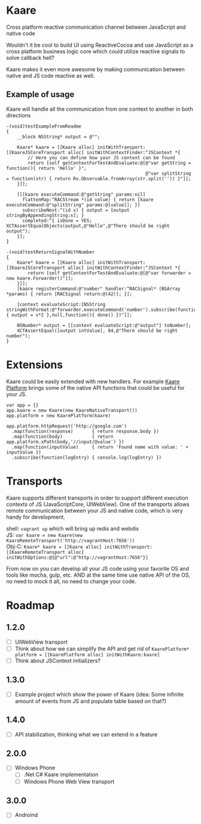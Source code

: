 # Kaare
Cross platform reactive communication channel between JavaScript and native code

Wouldn't it be cool to build UI using ReactiveCocoa and use JavaScript as a cross platform business logic core which could utilize reactive signals to solve callback hell? 

Kaare makes it even more awesome by making communication between native and JS code reactive as well.

## Example of usage
Kaare will handle all the communication from one context to another in both directions

```
-(void)testExampleFromReadme
{
    __block NSString* output = @"";
    
    Kaare* kaare = [[Kaare alloc] initWithTransport:[[KaareJSCoreTransport alloc] initWithContextFinder:^JSContext *{
        // Here you can define how your JS context can be found
        return [self getContextForTestAndEvaluate:@[@"var getString = function(){ return 'Hello' }",
                                                    @"var splitString = function(str) { return Rx.Observable.fromArray(str.split('')) }"]];
    }]];
    
    [[[kaare executeCommand:@"getString" params:nil]
      flattenMap:^RACStream *(id value) { return [kaare executeCommand:@"splitString" params:@[value]]; }]
      subscribeNext:^(id x) { output = [output stringByAppendingString:x]; }
      completed:^{ isDone = YES; XCTAssertEqualObjects(output,@"Hello",@"There should be right output");
    }];
}

-(void)testReturnSignalWithNumber
{
    Kaare* kaare = [[Kaare alloc] initWithTransport:[[KaareJSCoreTransport alloc] initWithContextFinder:^JSContext *{
        return [self getContextForTestAndEvaluate:@[@"var forwarder = new kaare.Forwarder()"]];
    }]];
    [kaare registerCommand:@"number" handler:^RACSignal* (NSArray *params) { return [RACSignal return:@(42)]; }];
    
    [context evaluateScript:[NSString stringWithFormat:@"forwarder.executeCommand('number').subscribe(function(v){ output = v*2 },null,function(){ done() })"]];
    
    NSNumber* output = [[context evaluateScript:@"output"] toNumber];
    XCTAssertEqual([output intValue], 84,@"There should be right number");
}
```

# Extensions
Kaare could be easily extended with new handlers. For example [Kaare Platform](https://github.com/artemyarulin/Kaare-Platform) brings some of the native API functions that could be useful for your JS.

```
var app = {}
app.kaare = new Kaare(new KaareNativeTransport())
app.platform = new KaarePlatform(kaare)

app.platform.httpRequest('http://google.com')
  .map(function(response)       { return response.body })
  .map(function(body)           { return app.platform.xPath(body,'//input/@value') })
  .map(function(inputValue)     { return 'Found name with value: ' + inputValue })
  .subscribe(function(logEntry) { console.log(logEntry) })
```

# Transports
Kaare supports different transports in order to support different execution contexts of JS (JavaScriptCore, UIWebView). One of the transports allows remote communication between your JS and native code, which is very handy for development.

shell: `vagrant up` which will bring up redis and webdis <br>
JS: `var kaare = new Kaare(new KaareRemoteTransport('http://vagrantHost:7656'))` <br>
Obj-C: `Kaare* kaare = [[Kaare alloc] initWithTransport:[[KaareRemoteTransport alloc] initWithOptions:@{@"url":@"http://vagrantHost:7656"}]`

From now on you can develop all your JS code using your favorite OS and tools like mocha, gulp, etc. AND at the same time use native API of the OS, no need to mock it all, no need to change your code.

# Roadmap

## 1.2.0
- [ ] UIWebView transport
- [ ] Think about how we can simplify the API and get rid of `KaarePlatform* platform = [[KaarePlatform alloc] initWithKaare:kaare]`
- [ ] Think about JSContext initializers?

## 1.3.0
- [ ] Example project which show the power of Kaare (idea: Some infinite amount of events from JS and populate table based on that?)

## 1.4.0
- [ ] API stabilization, thinking what we can extend in a feature

## 2.0.0
- [ ] Windows Phone
  - [ ] .Net C# Kaare implementation
  - [ ] Windows Phone Web View transport

## 3.0.0
- [ ] Androind   